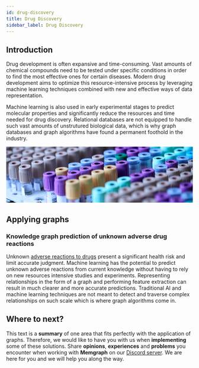 ```yaml
---
id: drug-discovery
title: Drug Discovery
sidebar_label: Drug Discovery
---
```


## Introduction

Drug development is often expansive and time-consuming. Vast amounts of chemical
compounds need to be tested under specific conditions in order to find the most
effective ones for certain diseases. Modern drug development aims to optimize
this resource-intensive process by leveraging machine learning techniques
combined with new and effective ways of data representation. 

Machine learning is also used in early experimental stages to predict molecular
properties and significantly reduce the resources and time needed for drug
discovery. Relational databases are not equipped to handle such vast amounts of
unstrutured biological data, which is why graph databases and graph algorithms
have found a permanent foothold in the industry.

![memgraph-graph-algorithm-applications-bioinformatics](../data/use-cases/memgraph-graph-algorithm-applications-drug-discovery.jpg)

## Applying graphs

### Knowledge graph prediction of unknown adverse drug reactions

Unknown [adverse reactions to
drugs](https://www.nature.com/articles/s41598-017-16674-x) present a significant
health risk and limit accurate judgment. Machine learning has the potential to
predict unknown adverse reactions from current knowledge without having to rely
on new resources intensive studies and experiments. Representing relationships in
the form of a graph and performing feature extraction can result in much clearer
and more accurate predictions. Traditional AI and machine learning techniques
are not meant to detect and traverse complex relationships on such scale which
is where graph algorithms come in.

## Where to next?

This text is a **summary** of one area that fits perfectly with the application
of graphs. Therefore, we would like to have you with us when **implementing**
some of these solutions. Share **opinions**, **experiences** and **problems**
you encounter when working with **Memgraph** on our [Discord
server](https://discord.gg/memgraph). We are here for you and we will help you
along the way.
